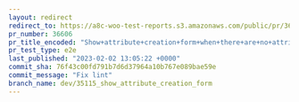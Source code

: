 ```yaml
---
layout: redirect
redirect_to: https://a8c-woo-test-reports.s3.amazonaws.com/public/pr/36606/e2e/index.html
pr_number: 36606
pr_title_encoded: "Show+attribute+creation+form+when+there+are+no+attributes"
pr_test_type: e2e
last_published: "2023-02-02 13:05:22 +0000"
commit_sha: 76f43c00fd791b7d6d37964a10b767e089bae59e
commit_message: "Fix lint"
branch_name: dev/35115_show_attribute_creation_form
---
```

